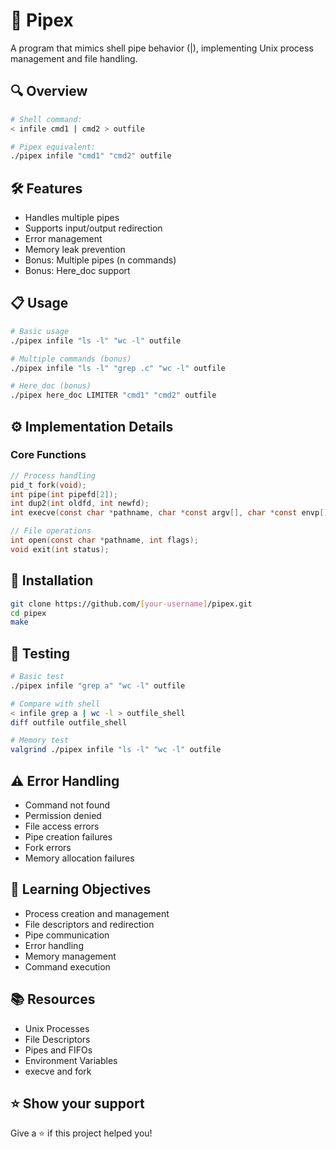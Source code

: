 # 📡 Pipex

A program that mimics shell pipe behavior (|), implementing Unix process management and file handling.

## 🔍 Overview

```bash
# Shell command:
< infile cmd1 | cmd2 > outfile

# Pipex equivalent:
./pipex infile "cmd1" "cmd2" outfile
```

## 🛠️ Features

- Handles multiple pipes
- Supports input/output redirection
- Error management
- Memory leak prevention
- Bonus: Multiple pipes (n commands)
- Bonus: Here_doc support

## 📋 Usage

```bash
# Basic usage
./pipex infile "ls -l" "wc -l" outfile

# Multiple commands (bonus)
./pipex infile "ls -l" "grep .c" "wc -l" outfile

# Here_doc (bonus)
./pipex here_doc LIMITER "cmd1" "cmd2" outfile
```

## ⚙️ Implementation Details

### Core Functions
```c
// Process handling
pid_t fork(void);
int pipe(int pipefd[2]);
int dup2(int oldfd, int newfd);
int execve(const char *pathname, char *const argv[], char *const envp[]);

// File operations
int open(const char *pathname, int flags);
void exit(int status);
```

## 🚀 Installation

```bash
git clone https://github.com/[your-username]/pipex.git
cd pipex
make
```

## 🧪 Testing

```bash
# Basic test
./pipex infile "grep a" "wc -l" outfile

# Compare with shell
< infile grep a | wc -l > outfile_shell
diff outfile outfile_shell

# Memory test
valgrind ./pipex infile "ls -l" "wc -l" outfile
```

## ⚠️ Error Handling

- Command not found
- Permission denied
- File access errors
- Pipe creation failures
- Fork errors
- Memory allocation failures

## 🎯 Learning Objectives

- Process creation and management
- File descriptors and redirection
- Pipe communication
- Error handling
- Memory management
- Command execution

## 📚 Resources

- Unix Processes
- File Descriptors
- Pipes and FIFOs
- Environment Variables
- execve and fork

## ⭐ Show your support

Give a ⭐️ if this project helped you!
